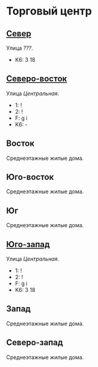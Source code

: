 # Торговый центр

## [Север](./596080.md)

Улица *???*.

* K6:   3   18

## [Северо-восток](./600090.md)

Улица *Центральная*.

* 1:    !
* 2:    !
* F:    g   i
* K6:   -

## Восток

Среднеэтажные жилые дома.

## Юго-восток

Среднеэтажные жилые дома.

## Юг

Среднеэтажные жилые дома.

## [Юго-запад](./595095.md)

Улица *Центральная*.

* 1:    !
* 2:    !
* F:    g   i
* K6:   3   18

## Запад

Среднеэтажные жилые дома.

## Северо-запад

Среднеэтажные жилые дома.
